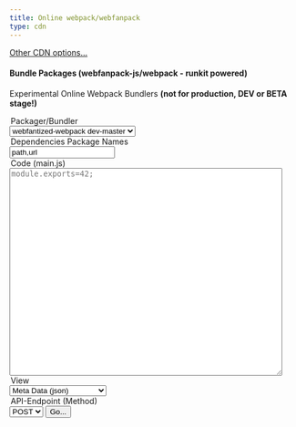 ```yaml
---
title: Online webpack/webfanpack
type: cdn
---
```


[Other CDN options...](cdn/index)


#### Bundle Packages (webfanpack-js/webpack - runkit powered)

Experimental Online Webpack Bundlers **(not for production, DEV or BETA stage!)**

<div class="container">
<form action="https://cdn.frdl.io/redirect.php" method="POST" target="_blank">
 
  <legend>Packager/Bundler</legend>
 <select name="packageType">
 <option value="webpack">webfantized-webpack v2.0.0</option>
 <option value="webfantized-webpack" selected>webfantized-webpack dev-master</option>
 </select>
 
 
 <legend>Dependencies Package Names</legend>
 <input type="text" name="packageName" placeholder="path,url"  value="path,url"  /> 
 
 
 <legend>Code (main.js)</legend>
 <textarea name="code" placeholder="module.exports=42;" style="width:95%;height:364px;"></textarea>
 
 <legend>View</legend>
 <select name="plugin">
 <option value="code">Bundled Javascript Entry</option>
 <option value="meta" selected>Meta Data (json)</option>
 </select>
 
 <legend>API-Endpoint (Method)</legend>
 <select name="plugin_method">
 <option value="GET">GET</option>
 <option value="POST" selected>POST</option>
 </select>
  
  <input type="submit" value="Go..." /> 
</form>
</div>



